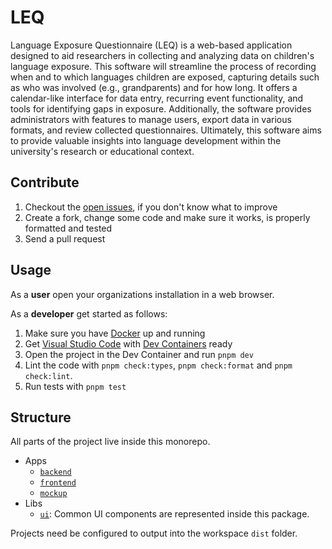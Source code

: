 # LEQ

Language Exposure Questionnaire (LEQ) is a web-based application designed to aid researchers in collecting and analyzing data on children's language exposure. This software will streamline the process of recording when and to which languages children are exposed, capturing details such as who was involved (e.g., grandparents) and for how long. It offers a calendar-like interface for data entry, recurring event functionality, and tools for identifying gaps in exposure. Additionally, the software provides administrators with features to manage users, export data in various formats, and review collected questionnaires. Ultimately, this software aims to provide valuable insights into language development within the university's research or educational context.

## Contribute

1. Checkout the [open issues](./issues), if you don't know what to improve
1. Create a fork, change some code and make sure it works, is properly formatted and tested
1. Send a pull request

## Usage

As a **user** open your organizations installation in a web browser.

As a **developer** get started as follows:

1. Make sure you have [Docker](https://docs.docker.com/get-docker/) up and running
1. Get [Visual Studio Code](https://code.visualstudio.com/) with [Dev Containers](https://code.visualstudio.com/docs/devcontainers/containers) ready
1. Open the project in the Dev Container and run `pnpm dev`
1. Lint the code with `pnpm check:types`, `pnpm check:format` and `pnpm check:lint`.
1. Run tests with `pnpm test`

## Structure

All parts of the project live inside this monorepo.

- Apps
  - [`backend`](./apps/backend/)
  - [`frontend`](./apps/frontend/)
  - [`mockup`](./apps/mockup/)
- Libs
  - [`ui`](./libs/ui/): Common UI components are represented inside this package.

Projects need be configured to output into the workspace `dist` folder.
